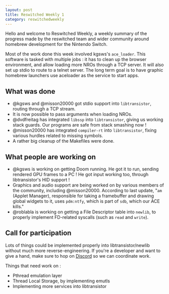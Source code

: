 ```yaml
---
layout: post
title: Reswitched Weekly 1
category: reswitchedweekly
---
```


Hello and welcome to Reswitched Weekly, a weekly summary of the progress
made by the reswitched team and wider community around homebrew development for
the Nintendo Switch.

Most of the work done this week involved kgsws's `ace_loader`. This software
is tasked with multiple jobs : it has to clean up the browser environment, and
allow loading more NROs through a TCP server. It will also set up stdio to
route to a telnet server. The long term goal is to have graphic homebrew
launchers use aceloader as the service to start apps.

## What was done

- @kgsws and @misson20000
  got stdio support into `libtransistor`, routing through a TCP stream.
- It is now possible to pass arguments when loading NROs.
- @dvdfreitag has integrated `libssp` into
  `libtransistor`, giving us working stack guards. Our programs are safe from
  stack smashing now !
- @misson20000 has integrated `compiler-rt`
  into `libtransistor`, fixing various hurdles related to missing symbols.
- A rather big cleanup of the Makefiles were done.

## What people are working on

- @kgsws is working on getting Doom running. He got
  it to run, sending rendered GPU frames to a PC ! He got input working too,
  through libtransistor's HID support !
- Graphics and audio support are being worked on by various members of the
  community, including @misson20000. According
  to last update, "`am` (Applet Manager), responsible for taking a framebuffer
  and drawing global widgets to it, uses `pdm:ntfy`, which is part of `sdb`,
  which our ACE kills."
- @roblabla is working on getting a File Descriptor
  table into `newlib`, to properly implement FD-related syscalls (such as `read`
  and `write`).

## Call for participation

Lots of things could be implemented properly into libtransistor/newlib without
much more reverse-engineering. If you're a developer and want to give a hand,
make sure to hop on [Discord](https://discordapp.com/invite/DThbZ7z) so we can
coordinate work.

Things that need work on :

- Pthread emulation layer
- Thread Local Storage, by implementing emutls
- Implementing more services into libtransistor
